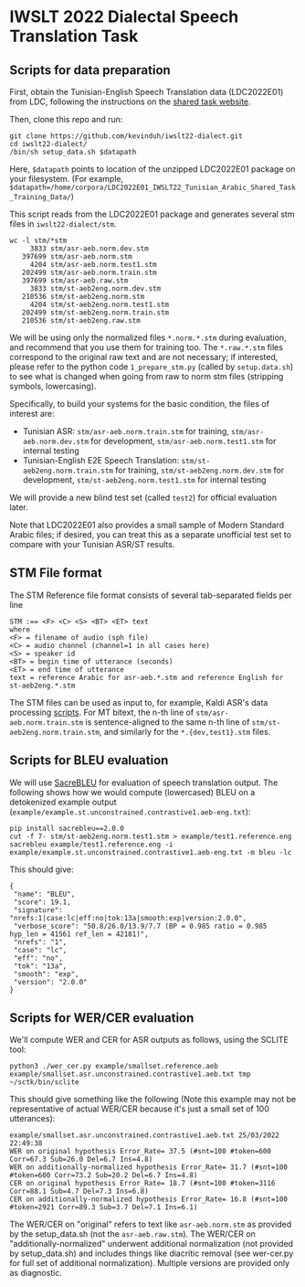 # IWSLT 2022 Dialectal Speech Translation Task 

## Scripts for data preparation

First, obtain the Tunisian-English Speech Translation data (LDC2022E01) from LDC, following the instructions on the <a href="https://iwslt.org/2022/dialect">shared task website</a>.

Then, clone this repo and run: 
```
git clone https://github.com/kevinduh/iwslt22-dialect.git
cd iwslt22-dialect/
/bin/sh setup_data.sh $datapath
```

Here,  `$datapath` points to location of the unzipped LDC2022E01 package on your filesystem. (For example, `$datapath=/home/corpora/LDC2022E01_IWSLT22_Tunisian_Arabic_Shared_Task_Training_Data/`)

This script reads from the LDC2022E01 package and generates several stm files in `iwslt22-dialect/stm`. 

```
wc -l stm/*stm
     3833 stm/asr-aeb.norm.dev.stm
   397699 stm/asr-aeb.norm.stm
     4204 stm/asr-aeb.norm.test1.stm
   202499 stm/asr-aeb.norm.train.stm
   397699 stm/asr-aeb.raw.stm
     3833 stm/st-aeb2eng.norm.dev.stm
   210536 stm/st-aeb2eng.norm.stm
     4204 stm/st-aeb2eng.norm.test1.stm
   202499 stm/st-aeb2eng.norm.train.stm
   210536 stm/st-aeb2eng.raw.stm
```

We will be using only the normalized files `*.norm.*.stm` during evaluation, and recommend that you use them for training too. 
The `*.raw.*.stm` files correspond to the original raw text and are not necessary; if interested, please refer to the python code `1_prepare_stm.py` (called by `setup.data.sh`) to see what is changed when going from raw to norm stm files (stripping symbols, lowercasing). 

Specifically, to build your systems for the basic condition, the files of interest are:

* Tunisian ASR: `stm/asr-aeb.norm.train.stm` for training, `stm/asr-aeb.norm.dev.stm` for development, `stm/asr-aeb.norm.test1.stm` for internal testing
* Tunisian-English E2E Speech Translation: `stm/st-aeb2eng.norm.train.stm` for training, `stm/st-aeb2eng.norm.dev.stm` for development, `stm/st-aeb2eng.norm.test1.stm` for internal testing 

We will provide a new blind test set (called `test2`) for official evaluation later. 

Note that LDC2022E01 also provides a small sample of Modern Standard Arabic files; if desired, you can treat this as a separate unofficial test set to compare with your Tunisian ASR/ST results.  

## STM File format

The STM Reference file format consists of several tab-separated fields per line

```
STM :== <F> <C> <S> <BT> <ET> text
where
<F> = filename of audio (sph file)
<C> = audio channel (channel=1 in all cases here)
<S> = speaker id
<BT> = begin time of utterance (seconds)
<ET> = end time of utterance
text = reference Arabic for asr-aeb.*.stm and reference English for st-aeb2eng.*.stm
```

The STM files can be used as input to, for example, Kaldi ASR's data processing <a href="https://github.com/kaldi-asr/kaldi/blob/master/egs/babel/s5/local/prepare_stm.pl">scripts</a>. For MT bitext, the n-th line of `stm/asr-aeb.norm.train.stm` is sentence-aligned to the same n-th line of `stm/st-aeb2eng.norm.train.stm`, and similarly for the `*.{dev,test1}.stm` files.


## Scripts for BLEU evaluation

We will use <a href="https://github.com/mjpost/sacrebleu">SacreBLEU</a> for evaluation of speech translation output. The following shows how we would compute (lowercased) BLEU on a detokenized example output (`example/example.st.unconstrained.contrastive1.aeb-eng.txt`):

```
pip install sacrebleu==2.0.0
cut -f 7- stm/st-aeb2eng.norm.test1.stm > example/test1.reference.eng
sacrebleu example/test1.reference.eng -i example/example.st.unconstrained.contrastive1.aeb-eng.txt -m bleu -lc
``` 

This should give:
```
{
 "name": "BLEU",
 "score": 19.1,
 "signature": "nrefs:1|case:lc|eff:no|tok:13a|smooth:exp|version:2.0.0",
 "verbose_score": "50.8/26.0/13.9/7.7 (BP = 0.985 ratio = 0.985 hyp_len = 41561 ref_len = 42181)",
 "nrefs": "1",
 "case": "lc",
 "eff": "no",
 "tok": "13a",
 "smooth": "exp",
 "version": "2.0.0"
}
```

## Scripts for WER/CER evaluation

We'll compute WER and CER for ASR outputs as follows, using the SCLITE tool: 
```
python3 ./wer_cer.py example/smallset.reference.aeb example/smallset.asr.unconstrained.contrastive1.aeb.txt tmp ~/sctk/bin/sclite
```

This should give something like the following (Note this example may not be representative of actual WER/CER because it's just a small set of 100 utterances):
```
example/smallset.asr.unconstrained.contrastive1.aeb.txt 25/03/2022 22:49:38
WER on original hypothesis Error_Rate= 37.5 (#snt=100 #token=600 Corr=67.3 Sub=26.0 Del=6.7 Ins=4.8)
WER on additionally-normalized hypothesis Error_Rate= 31.7 (#snt=100 #token=600 Corr=73.2 Sub=20.2 Del=6.7 Ins=4.8)
CER on original hypothesis Error_Rate= 18.7 (#snt=100 #token=3116 Corr=88.1 Sub=4.7 Del=7.3 Ins=6.8)
CER on additionally-normalized hypothesis Error_Rate= 16.8 (#snt=100 #token=2921 Corr=89.3 Sub=3.7 Del=7.1 Ins=6.1)
```

The WER/CER on "original" refers to text like `asr-aeb.norm.stm` as provided by the setup_data.sh (not the `asr-aeb.raw.stm`). 
The WER/CER on "additionally-normalized" underwent additional normalization (not provided by setup_data.sh) and includes things like diacritic removal (see wer-cer.py for full set of additional normalization). Multiple versions are provided only as diagnostic. 

